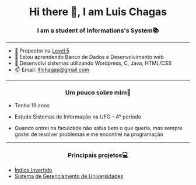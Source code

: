 <h1 align="center">Hi there 👋, I am Luis Chagas</h1>

<h3 align="center">I am a student of Informations's System📚</h3>

---

- 🔭 Propector na <a href="https://level5jr.com.br/" target="_blank">Level 5</a>
- 🌱 Estou aprendendo Banco de Dados e Desenvolvimento web
- 💬 Desenvolvi sistemas utilizando Wordpress, C, Java, HTML/CSS
- 📫 Email: lflchagas@gmail.com

---

<h3 align="center">Um pouco sobre mim📝</h3>

- Tenho 19 anos

- Estudo Sistemas de Informação na UFG - 4° período

- Quando entrei na faculdade não sabia bem o que queria, mas sempre gostei de resolver problemas e me encontrei na programação

---

<h3 align="center">Principais projetos💻</h3>

- <a href="https://github.com/LuisFernandoChagas/Indice-invertido" target="_blank">Índice Invertido</a>
- <a href="https://github.com/LuisFernandoChagas/SGU" target="_blank">Sistema de Gerenciamento de Universidades</a>

<!--
**LuisFernandoChagas/LuisFernandoChagas** is a ✨ _special_ ✨ repository because its `README.md` (this file) appears on your GitHub profile.

Here are some ideas to get you started:

- 🔭 I’m currently working on ...
- 🌱 I’m currently learning ...
- 👯 I’m looking to collaborate on ...
- 🤔 I’m looking for help with ...
- 💬 Ask me about ...
- 📫 How to reach me: ...
- 😄 Pronouns: ...
- ⚡ Fun fact: ...
-->
